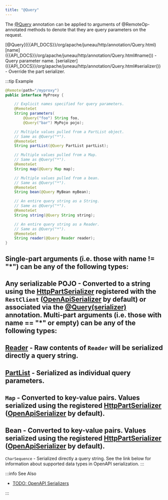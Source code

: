 ```yaml
---
title: "@Query"
---
```


The [@Query]({{API_DOCS}}/org/apache/juneau/http/annotation/Query.html) annotation can be applied to arguments of @RemoteOp-annotated methods to denote that they are query parameters on the request.

<tree>
<java-annotation>[@Query]({{API_DOCS}}/org/apache/juneau/http/annotation/Query.html)</java-annotation>
<node-1><java-field>[name]({{API_DOCS}}/org/apache/juneau/http/annotation/Query.html#name()) - Query parameter name.</java-field></node-1>
<node-1><java-field>[serializer]({{API_DOCS}}/org/apache/juneau/http/annotation/Query.html#serializer()) - Override the part serializer.</java-field></node-1>
</tree>

:::tip Example
```java
@Remote(path="/myproxy")
public interface MyProxy {

    // Explicit names specified for query parameters.
    @RemoteGet
    String parameters(
        @Query("foo") String foo,
        @Query("bar") MyPojo pojo);

    // Multiple values pulled from a PartList object.
    // Same as @Query("*").
    @RemoteGet
    String partList(@Query PartList partList);

    // Multiple values pulled from a Map.
    // Same as @Query("*").
    @RemoteGet
    String map(@Query Map map);

    // Multiple values pulled from a bean.
    // Same as @Query("*").
    @RemoteGet
    String bean(@Query MyBean myBean);

    // An entire query string as a String.
    // Same as @Query("*").
    @RemoteGet
    String string(@Query String string);

    // An entire query string as a Reader.
    // Same as @Query("*").
    @RemoteGet
    String reader(@Query Reader reader);
}
```

Single-part arguments (i.e. those with name != "*") can be any of the following types:
-
Any serializable POJO - Converted to a string using the [HttpPartSerializer]({{API_DOCS}}/org/apache/juneau/httppart/HttpPartSerializer.html) registered with the
`RestClient` ([OpenApiSerializer]({{API_DOCS}}/org/apache/juneau/oapi/OpenApiSerializer.html) by default) or associated via the [@Query(serializer)]({{API_DOCS}}/org/apache/juneau/http/annotation/Query.html#serializer()) annotation.
Multi-part arguments (i.e. those with name == "*" or empty) can be any of the following types:
-
[Reader]({{API_DOCS}}/java/io/Reader.html) - Raw contents of `Reader` will be serialized directly a query string.
-
[PartList]({{API_DOCS}}/org/apache/juneau/http/part/PartList.html) - Serialized as individual query parameters.
-
`Map` - Converted to key-value pairs.
Values serialized using the registered [HttpPartSerializer]({{API_DOCS}}/org/apache/juneau/httppart/HttpPartSerializer.html) ([OpenApiSerializer]({{API_DOCS}}/org/apache/juneau/oapi/OpenApiSerializer.html) by default).
-
Bean - Converted to key-value pairs.
Values serialized using the registered [HttpPartSerializer]({{API_DOCS}}/org/apache/juneau/httppart/HttpPartSerializer.html) ([OpenApiSerializer]({{API_DOCS}}/org/apache/juneau/oapi/OpenApiSerializer.html) by default).
-
`CharSequence` - Serialized directly a query string.
See the link below for information about supported data types in OpenAPI serialization.
:::

:::info See Also

- [TODO: OpenAPI Serializers](TODO.md)

:::